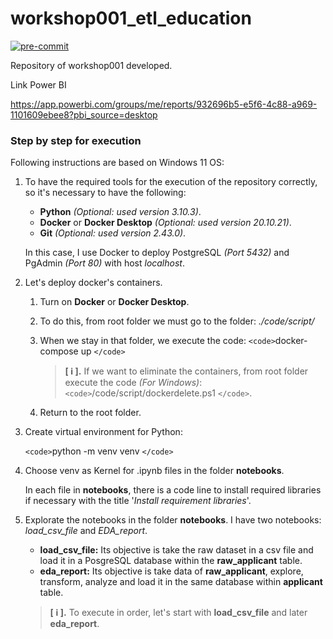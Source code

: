 # workshop001_etl_education

[![pre-commit](https://img.shields.io/badge/pre--commit-enabled-brightgreen?logo=pre-commit)](https://github.com/pre-commit/pre-commit)


Repository of workshop001 developed.

Link Power BI

https://app.powerbi.com/groups/me/reports/932696b5-e5f6-4c88-a969-1101609ebee8?pbi_source=desktop

### Step by step for execution

Following instructions are based on Windows 11 OS:

1. To have the required tools for the execution of the repository correctly, so it's necessary to have the following:

   - **Python** _(Optional: used version 3.10.3)_.
   - **Docker** or **Docker Desktop** _(Optional: used version 20.10.21)_.
   - **Git** _(Optional: used version 2.43.0)_.

   In this case, I use Docker to deploy PostgreSQL _(Port 5432)_ and PgAdmin _(Port 80)_ with host _localhost_.
2. Let's deploy docker's containers.

   1. Turn on **Docker** or **Docker Desktop**.
   2. To do this, from root folder we must go to the folder: _./code/script/_
   3. When we stay in that folder, we execute the code: `<code>`docker-compose up `</code>`

      > __[ ℹ️ ].__ If we want to eliminate the containers, from root folder execute the code _(For Windows)_: `<code>`/code/script/dockerdelete.ps1 `</code>`.
      >
   4. Return to the root folder.
3. Create virtual environment for Python:

   `<code>`python -m venv venv `</code>`
4. Choose venv as Kernel for .ipynb files in the folder **notebooks**.

   In each file in **notebooks**, there is a code line to install required libraries if necessary with the title '_Install requirement libraries_'.
5. Explorate the notebooks in the folder **notebooks**. I have two notebooks: _load_csv_file_ and _EDA_report_.

   - **load_csv_file:** Its objective is take the raw dataset in a csv file and load it in a PosgreSQL database within the **raw_applicant** table.
   - **eda_report:** Its objective is take data of **raw_applicant**, explore, transform, analyze and load it in the same database within **applicant** table.

   > __[ ℹ️ ].__ To execute in order, let's start with **load_csv_file** and later **eda_report**.
   >
